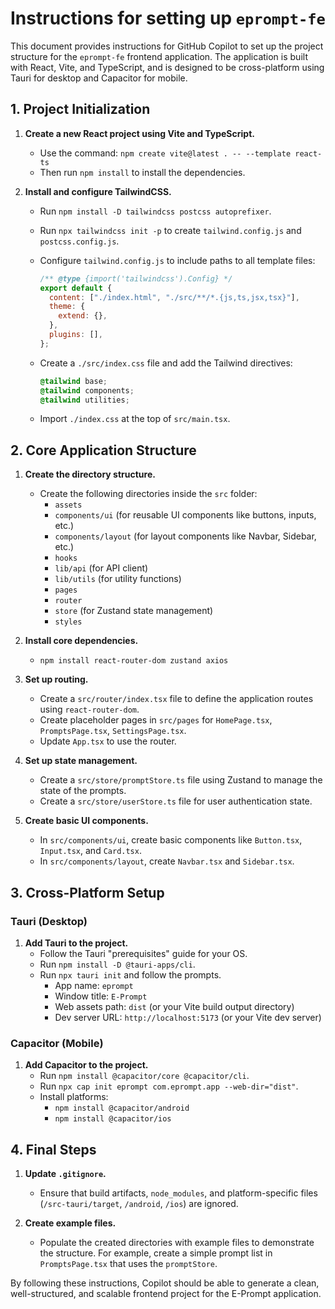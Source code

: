 # Instructions for setting up `eprompt-fe`

This document provides instructions for GitHub Copilot to set up the project structure for the `eprompt-fe` frontend application. The application is built with React, Vite, and TypeScript, and is designed to be cross-platform using Tauri for desktop and Capacitor for mobile.

## 1. Project Initialization

1. **Create a new React project using Vite and TypeScript.**

   - Use the command: `npm create vite@latest . -- --template react-ts`
   - Then run `npm install` to install the dependencies.

2. **Install and configure TailwindCSS.**

   - Run `npm install -D tailwindcss postcss autoprefixer`.
   - Run `npx tailwindcss init -p` to create `tailwind.config.js` and `postcss.config.js`.
   - Configure `tailwind.config.js` to include paths to all template files:

     ```javascript
     /** @type {import('tailwindcss').Config} */
     export default {
       content: ["./index.html", "./src/**/*.{js,ts,jsx,tsx}"],
       theme: {
         extend: {},
       },
       plugins: [],
     };
     ```

   - Create a `./src/index.css` file and add the Tailwind directives:

     ```css
     @tailwind base;
     @tailwind components;
     @tailwind utilities;
     ```

   - Import `./index.css` at the top of `src/main.tsx`.

## 2. Core Application Structure

1. **Create the directory structure.**

   - Create the following directories inside the `src` folder:
     - `assets`
     - `components/ui` (for reusable UI components like buttons, inputs, etc.)
     - `components/layout` (for layout components like Navbar, Sidebar, etc.)
     - `hooks`
     - `lib/api` (for API client)
     - `lib/utils` (for utility functions)
     - `pages`
     - `router`
     - `store` (for Zustand state management)
     - `styles`

2. **Install core dependencies.**

   - `npm install react-router-dom zustand axios`

3. **Set up routing.**

   - Create a `src/router/index.tsx` file to define the application routes using `react-router-dom`.
   - Create placeholder pages in `src/pages` for `HomePage.tsx`, `PromptsPage.tsx`, `SettingsPage.tsx`.
   - Update `App.tsx` to use the router.

4. **Set up state management.**

   - Create a `src/store/promptStore.ts` file using Zustand to manage the state of the prompts.
   - Create a `src/store/userStore.ts` file for user authentication state.

5. **Create basic UI components.**
   - In `src/components/ui`, create basic components like `Button.tsx`, `Input.tsx`, and `Card.tsx`.
   - In `src/components/layout`, create `Navbar.tsx` and `Sidebar.tsx`.

## 3. Cross-Platform Setup

### Tauri (Desktop)

1. **Add Tauri to the project.**
   - Follow the Tauri "prerequisites" guide for your OS.
   - Run `npm install -D @tauri-apps/cli`.
   - Run `npx tauri init` and follow the prompts.
     - App name: `eprompt`
     - Window title: `E-Prompt`
     - Web assets path: `dist` (or your Vite build output directory)
     - Dev server URL: `http://localhost:5173` (or your Vite dev server)

### Capacitor (Mobile)

1. **Add Capacitor to the project.**
   - Run `npm install @capacitor/core @capacitor/cli`.
   - Run `npx cap init eprompt com.eprompt.app --web-dir="dist"`.
   - Install platforms:
     - `npm install @capacitor/android`
     - `npm install @capacitor/ios`

## 4. Final Steps

1. **Update `.gitignore`.**

   - Ensure that build artifacts, `node_modules`, and platform-specific files (`/src-tauri/target`, `/android`, `/ios`) are ignored.

2. **Create example files.**
   - Populate the created directories with example files to demonstrate the structure. For example, create a simple prompt list in `PromptsPage.tsx` that uses the `promptStore`.

By following these instructions, Copilot should be able to generate a clean, well-structured, and scalable frontend project for the E-Prompt application.
